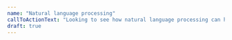 ```yaml
---
name: "Natural language processing"
callToActionText: "Looking to see how natural language processing can help your organization unlock new efficiencies and product possibilities? We would be happy to talk about how natural language processing could be utilized in your organization"
draft: true
---
```


